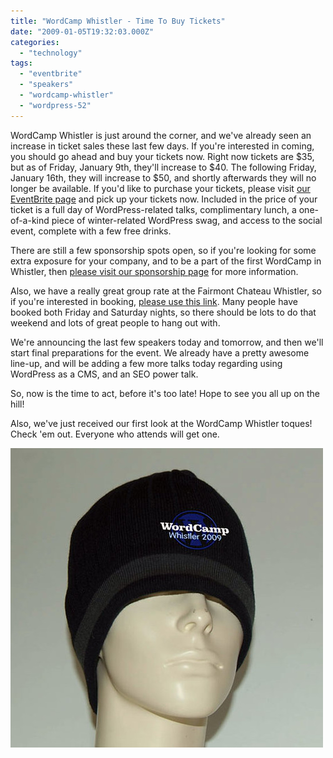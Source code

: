```yaml
---
title: "WordCamp Whistler - Time To Buy Tickets"
date: "2009-01-05T19:32:03.000Z"
categories: 
  - "technology"
tags: 
  - "eventbrite"
  - "speakers"
  - "wordcamp-whistler"
  - "wordpress-52"
---
```


WordCamp Whistler is just around the corner, and we've already seen an increase in ticket sales these last few days. If you're interested in coming, you should go ahead and buy your tickets now. Right now tickets are $35, but as of Friday, January 9th, they'll increase to $40. The following Friday, January 16th, they will increase to $50, and shortly afterwards they will no longer be available. If you'd like to purchase your tickets, please visit [our EventBrite page](http://wordcampwhistler.eventbrite.com) and pick up your tickets now. Included in the price of your ticket is a full day of WordPress-related talks, complimentary lunch, a one-of-a-kind piece of winter-related WordPress swag, and access to the social event, complete with a few free drinks.

There are still a few sponsorship spots open, so if you're looking for some extra exposure for your company, and to be a part of the first WordCamp in Whistler, then [please visit our sponsorship page](http://www.wordcampwhistler.com/sponsorship) for more information.

Also, we have a really great group rate at the Fairmont Chateau Whistler, so if you're interested in booking, [please use this link](https://resweb.passkey.com/go/wordcamp). Many people have booked both Friday and Saturday nights, so there should be lots to do that weekend and lots of great people to hang out with.

We're announcing the last few speakers today and tomorrow, and then we'll start final preparations for the event. We already have a pretty awesome line-up, and will be adding a few more talks today regarding using WordPress as a CMS, and an SEO power talk.

So, now is the time to act, before it's too late! Hope to see you all up on the hill!

Also, we've just received our first look at the WordCamp Whistler toques! Check 'em out. Everyone who attends will get one.

![WordCamp Whistler Swag](images/3171153875_98ca7607fa.jpg)
